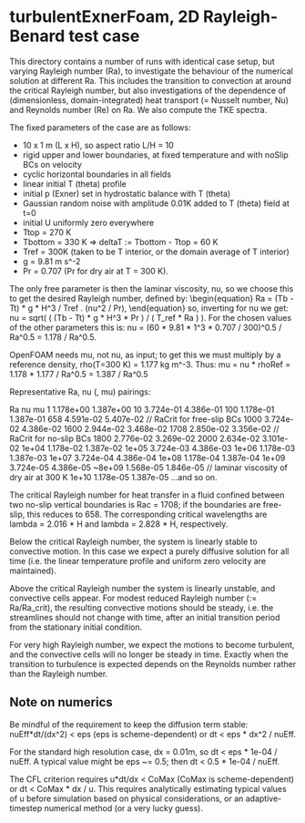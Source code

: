 # turbulentExnerFoam, 2D Rayleigh-Benard test case

This directory contains a number of runs with identical case setup, but varying Rayleigh number (Ra), to investigate the behaviour of the numerical solution at different Ra. This includes the transition to convection at around the critical Rayleigh number, but also investigations of the dependence of (dimensionless, domain-integrated) heat transport (= Nusselt number, Nu) and Reynolds number (Re) on Ra. We also compute the TKE spectra.

The fixed parameters of the case are as follows:

 - 10 x 1 m (L x H), so aspect ratio L/H = 10
 - rigid upper and lower boundaries, at fixed temperature and with noSlip BCs on
   velocity
 - cyclic horizontal boundaries in all fields
 - linear initial T (theta) profile
 - initial p (Exner) set in hydrostatic balance with T (theta)
 - Gaussian random noise with amplitude 0.01K added to T (theta) field at t=0
 - initial U uniformly zero everywhere
 - Ttop = 270 K
 - Tbottom = 330 K
 => deltaT := Tbottom - Ttop = 60 K
 - Tref = 300K (taken to be T interior, or the domain average of T interior)
 - g = 9.81 m s^-2
 - Pr = 0.707 (Pr for dry air at T = 300 K).

The only free parameter is then the laminar viscosity, nu, so we choose this
to get the desired Rayleigh number, defined by:
\begin{equation}
    Ra = (Tb - Tt) * g * H^3 / Tref . (nu^2 / Pr),
\end{equation}
so, inverting for nu we get:
    nu = sqrt( ( (Tb - Tt) * g * H^3 * Pr ) / ( T_ref * Ra ) ).
For the chosen values of the other parameters this is:
    nu = (60 * 9.81 * 1^3 * 0.707 / 300)^0.5 / Ra^0.5
       = 1.178 / Ra^0.5.
       
OpenFOAM needs mu, not nu, as input; to get this we must multiply by a reference density, rho(T=300 K) = 1.177 kg m^-3. Thus:
    mu = nu * rhoRef  = 1.178 * 1.177 / Ra^0.5
       = 1.387 / Ra^0.5
       
Representative Ra, nu (, mu) pairings:

  Ra        nu            mu
  1         1.178e+00     1.387e+00
  10        3.724e-01     4.386e-01
  100       1.178e-01     1.387e-01
  658       4.591e-02     5.407e-02      // RaCrit for free-slip BCs
  1000      3.724e-02     4.386e-02
  1600      2.944e-02     3.468e-02
  1708      2.850e-02     3.356e-02      // RaCrit for no-slip BCs
  1800      2.776e-02     3.269e-02
  2000      2.634e-02     3.101e-02
  1e+04     1.178e-02     1.387e-02
  1e+05     3.724e-03     4.386e-03
  1e+06     1.178e-03     1.387e-03
  1e+07     3.724e-04     4.386e-04
  1e+08     1.178e-04     1.387e-04
  1e+09     3.724e-05     4.386e-05
  ~8e+09    1.568e-05     1.846e-05      // laminar viscosity of dry air at 300 K
  1e+10     1.178e-05     1.387e-05
...and so on.
           
The critical Rayleigh number for heat transfer in a fluid confined between two 
no-slip vertical boundaries is Rac = 1708; if the boundaries are free-slip, this
reduces to 658. The corresponding critical wavelengths are lambda = 2.016 * H 
and lambda = 2.828 * H, respectively.

Below the critical Rayleigh number, the system is linearly stable to convective motion. In this case we 
expect a purely diffusive solution for all time (i.e. the linear temperature profile and uniform zero velocity are maintained).

Above the critical Rayleigh number the system is linearly unstable, and convective cells appear. For modest reduced Rayleigh number (:= Ra/Ra_crit), the resulting convective motions should be steady, i.e. the streamlines should not change with time, after an initial transition period from the stationary initial condition.

For very high Rayleigh number, we expect the motions to become turbulent, and the convective cells will no longer be steady in time. Exactly when the transition to turbulence is expected depends on the Reynolds number rather than the Rayleigh number.

## Note on numerics
Be mindful of the requirement to keep the diffusion term stable: 
    nuEff*dt/(dx^2) < eps (eps is scheme-dependent)
    or
    dt < eps * dx^2 / nuEff.
    
For the standard high resolution case, dx = 0.01m, so
    dt < eps * 1e-04 / nuEff.
A typical value might be eps ~= 0.5; then
    dt < 0.5 * 1e-04 / nuEff.
    
The CFL criterion requires 
    u*dt/dx < CoMax (CoMax is scheme-dependent)
    or
    dt < CoMax * dx / u.
This requires analytically estimating typical values of u before simulation based on physical considerations, or an adaptive-timestep numerical method (or a very lucky guess).


    
